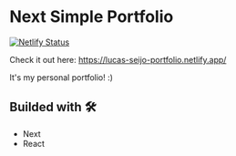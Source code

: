 # Next Simple Portfolio

[![Netlify Status](https://api.netlify.com/api/v1/badges/e0637e2e-0202-4182-a674-ac8543f4c413/deploy-status)](https://app.netlify.com/sites/lucas-seijo-portfolio/deploys)

Check it out here: https://lucas-seijo-portfolio.netlify.app/

It's my personal portfolio! :)

## Builded with 🛠️

* Next
* React
